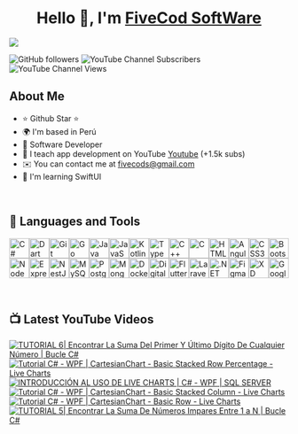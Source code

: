 # <div align="center">
  <h1 align="center">Hello 👋, I'm <a href="https://aristi.dev">FiveCod SoftWare</a></h1>
  </div>

<img src="https://res.cloudinary.com/dr6s3wg8d/image/upload/v1706106974/FiveCod%20SoftWare/img-welcome_xifuka.png">

![GitHub followers](https://img.shields.io/github/followers/FiveCodSoftWare)
![YouTube Channel Subscribers](https://img.shields.io/youtube/channel/subscribers/UCfGzDFVjHpZN4lqm5VA2Y_g)
![YouTube Channel Views](https://img.shields.io/youtube/channel/views/UCfGzDFVjHpZN4lqm5VA2Y_g)

## About Me

- ⭐ Github Star ⭐
- 🌍  I'm based in Perú
- 📲  Software Developer
- 🎥 I teach app development on YouTube [Youtube](https://youtube.com/@FiveCodSoftWare) (+1.5k subs)
- ✉️ You can contact me at [fivecods@gmail.com](mailto:fivecods@gmail.com)
- 🧠 I'm learning SwiftUI
<br>

## 🧰 Languages and Tools
<p align="left">
<a href="https://docs.microsoft.com/en-us/dotnet/csharp/" target="_blank" rel="noreferrer"><img src="https://raw.githubusercontent.com/danielcranney/readme-generator/main/public/icons/skills/csharp-colored.svg" width="36" height="36" alt="C#" /></a><a href="https://dart.dev/" target="_blank" rel="noreferrer"><img src="https://raw.githubusercontent.com/danielcranney/readme-generator/main/public/icons/skills/dart-colored.svg" width="36" height="36" alt="Dart" /></a><a href="https://git-scm.com/" target="_blank" rel="noreferrer"><img src="https://raw.githubusercontent.com/danielcranney/readme-generator/main/public/icons/skills/git-colored.svg" width="36" height="36" alt="Git" /></a><a href="https://go.dev/doc/" target="_blank" rel="noreferrer"><img src="https://raw.githubusercontent.com/danielcranney/readme-generator/main/public/icons/skills/go-colored.svg" width="36" height="36" alt="Go" /></a><a href="https://www.oracle.com/java/" target="_blank" rel="noreferrer"><img src="https://raw.githubusercontent.com/danielcranney/readme-generator/main/public/icons/skills/java-colored.svg" width="36" height="36" alt="Java" /></a><a href="https://developer.mozilla.org/en-US/docs/Web/JavaScript" target="_blank" rel="noreferrer"><img src="https://raw.githubusercontent.com/danielcranney/readme-generator/main/public/icons/skills/javascript-colored.svg" width="36" height="36" alt="JavaScript" /></a><a href="https://kotlinlang.org/" target="_blank" rel="noreferrer"><img src="https://raw.githubusercontent.com/danielcranney/readme-generator/main/public/icons/skills/kotlin-colored.svg" width="36" height="36" alt="Kotlin" /></a><a href="https://www.typescriptlang.org/" target="_blank" rel="noreferrer"><img src="https://raw.githubusercontent.com/danielcranney/readme-generator/main/public/icons/skills/typescript-colored.svg" width="36" height="36" alt="TypeScript" /></a><a href="https://docs.microsoft.com/en-us/cpp/?view=msvc-170" target="_blank" rel="noreferrer"><img src="https://raw.githubusercontent.com/danielcranney/readme-generator/main/public/icons/skills/cplusplus-colored.svg" width="36" height="36" alt="C++" /></a><a href="https://docs.microsoft.com/en-us/cpp/?view=msvc-170" target="_blank" rel="noreferrer"><img src="https://raw.githubusercontent.com/danielcranney/readme-generator/main/public/icons/skills/c-colored.svg" width="36" height="36" alt="C" /></a><a href="https://developer.mozilla.org/en-US/docs/Glossary/HTML5" target="_blank" rel="noreferrer"><img src="https://raw.githubusercontent.com/danielcranney/readme-generator/main/public/icons/skills/html5-colored.svg" width="36" height="36" alt="HTML5" /></a><a href="https://angular.io/" target="_blank" rel="noreferrer"><img src="https://raw.githubusercontent.com/danielcranney/readme-generator/main/public/icons/skills/angularjs-colored.svg" width="36" height="36" alt="Angular" /></a><a href="https://www.w3.org/TR/CSS/#css" target="_blank" rel="noreferrer"><img src="https://raw.githubusercontent.com/danielcranney/readme-generator/main/public/icons/skills/css3-colored.svg" width="36" height="36" alt="CSS3" /></a><a href="https://getbootstrap.com/" target="_blank" rel="noreferrer"><img src="https://raw.githubusercontent.com/danielcranney/readme-generator/main/public/icons/skills/bootstrap-colored.svg" width="36" height="36" alt="Bootstrap" /></a><a href="https://nodejs.org/en/" target="_blank" rel="noreferrer"><img src="https://raw.githubusercontent.com/danielcranney/readme-generator/main/public/icons/skills/nodejs-colored.svg" width="36" height="36" alt="NodeJS" /></a><a href="https://expressjs.com/" target="_blank" rel="noreferrer"><img src="https://raw.githubusercontent.com/danielcranney/readme-generator/main/public/icons/skills/express-colored.svg" width="36" height="36" alt="Express" /></a><a href="https://docs.nestjs.com/" target="_blank" rel="noreferrer"><img src="https://raw.githubusercontent.com/danielcranney/readme-generator/main/public/icons/skills/nestjs-colored.svg" width="36" height="36" alt="NestJS" /></a><a href="https://www.mysql.com/" target="_blank" rel="noreferrer"><img src="https://raw.githubusercontent.com/danielcranney/readme-generator/main/public/icons/skills/mysql-colored.svg" width="36" height="36" alt="MySQL" /></a><a href="https://www.postgresql.org/" target="_blank" rel="noreferrer"><img src="https://raw.githubusercontent.com/danielcranney/readme-generator/main/public/icons/skills/postgresql-colored.svg" width="36" height="36" alt="PostgreSQL" /></a><a href="https://www.mongodb.com/" target="_blank" rel="noreferrer"><img src="https://raw.githubusercontent.com/danielcranney/readme-generator/main/public/icons/skills/mongodb-colored.svg" width="36" height="36" alt="MongoDB" /></a><a href="https://www.docker.com/" target="_blank" rel="noreferrer"><img src="https://raw.githubusercontent.com/danielcranney/readme-generator/main/public/icons/skills/docker-colored.svg" width="36" height="36" alt="Docker" /></a><a href="https://www.digitalocean.com" target="_blank" rel="noreferrer"><img src="https://raw.githubusercontent.com/danielcranney/readme-generator/main/public/icons/skills/digitalocean-colored.svg" width="36" height="36" alt="Digital Ocean" /></a><a href="https://flutter.dev/" target="_blank" rel="noreferrer"><img src="https://raw.githubusercontent.com/danielcranney/readme-generator/main/public/icons/skills/flutter-colored.svg" width="36" height="36" alt="Flutter" /></a><a href="https://laravel.com/" target="_blank" rel="noreferrer"><img src="https://raw.githubusercontent.com/danielcranney/readme-generator/main/public/icons/skills/laravel-colored.svg" width="36" height="36" alt="Laravel" /></a><a href="https://dotnet.microsoft.com/en-us/" target="_blank" rel="noreferrer"><img src="https://raw.githubusercontent.com/danielcranney/readme-generator/main/public/icons/skills/dot-net-colored.svg" width="36" height="36" alt=".NET" /></a><a href="https://www.figma.com/" target="_blank" rel="noreferrer"><img src="https://raw.githubusercontent.com/danielcranney/readme-generator/main/public/icons/skills/figma-colored.svg" width="36" height="36" alt="Figma" /></a><a href="https://www.adobe.com/uk/products/xd.html" target="_blank" rel="noreferrer"><img src="https://raw.githubusercontent.com/danielcranney/readme-generator/main/public/icons/skills/xd-colored.svg" width="36" height="36" alt="XD" /></a><a href="https://cloud.google.com/" target="_blank" rel="noreferrer"><img src="https://raw.githubusercontent.com/danielcranney/readme-generator/main/public/icons/skills/googlecloud-colored.svg" width="36" height="36" alt="Google Cloud" /></a>
</p>
<br>

<!-- 
## ⚙️ &nbsp;GitHub Analytics
### <b>My GitHub Stats</b>

<a href="http://www.github.com/FiveCodSoftWare"><img src="https://github-readme-stats.vercel.app/api?username=FiveCodSoftWare&show_icons=true&hide=&count_private=true&title_color=6366f1&text_color=ffffff&icon_color=6366f1&bg_color=000000&hide_border=true&show_icons=true" alt="FiveCodSoftWare's GitHub stats" /></a>

<a href="http://www.github.com/FiveCodSoftWare"><img src="https://github-readme-streak-stats.herokuapp.com/?user=FiveCodSoftWare&stroke=ffffff&background=000000&ring=6366f1&fire=6366f1&currStreakNum=ffffff&currStreakLabel=6366f1&sideNums=ffffff&sideLabels=ffffff&dates=ffffff&hide_border=true" /></a>

<a href="https://github.com/FiveCodSoftWare" align="left"><img src="https://github-readme-stats.vercel.app/api/top-langs/?username=FiveCodSoftWare&langs_count=10&title_color=6366f1&text_color=ffffff&icon_color=6366f1&bg_color=000000&hide_border=true&locale=en&custom_title=Top%20%Languages" alt="Top Languages" /></a>

### <b>Top Repositories</b>
<div width="100%" align="center"><a href="https://github.com/FiveCodSoftWare/FiveCodMaterialDesign" align="left"><img align="left" width="45%" src="https://github-readme-stats.vercel.app/api/pin/?username=FiveCodSoftWare&repo=FiveCodMaterialDesign&title_color=6366f1&text_color=ffffff&icon_color=6366f1&bg_color=000000&hide_border=true&locale=en" /></a><a href="https://github.com/FiveCodSoftWare/appgallobet" align="right"><img align="right" width="45%" src="https://github-readme-stats.vercel.app/api/pin/?username=FiveCodSoftWare&repo=appgallobet&title_color=6366f1&text_color=ffffff&icon_color=6366f1&bg_color=000000&hide_border=true&locale=en" /></a></div><br /><br /><br /><br /><br /><br /><br />
-->


## 📺 Latest YouTube Videos
<!-- BEGIN YOUTUBE-CARDS -->
[![TUTORIAL 6| Encontrar La Suma Del Primer Y Último Dígito De Cualquier Número | Bucle C#](https://ytcards.demolab.com/?id=jtz4YHICJJI&title=TUTORIAL+6%7C+Encontrar+La+Suma+Del+Primer+Y+%C3%9Altimo+D%C3%ADgito+De+Cualquier+N%C3%BAmero+%7C+Bucle+C%23&lang=en&timestamp=1693538108&background_color=%230d1117&title_color=%23ffffff&stats_color=%23dedede&max_title_lines=1&width=250&border_radius=5 "TUTORIAL 6| Encontrar La Suma Del Primer Y Último Dígito De Cualquier Número | Bucle C#")](https://www.youtube.com/watch?v=jtz4YHICJJI)
[![Tutorial C# - WPF | CartesianChart - Basic Stacked Row Percentage - Live Charts](https://ytcards.demolab.com/?id=hx9zQ9ltSqo&title=Tutorial+C%23+-+WPF+%7C+CartesianChart+-+Basic+Stacked+Row+Percentage+-+Live+Charts&lang=en&timestamp=1678372211&background_color=%230d1117&title_color=%23ffffff&stats_color=%23dedede&max_title_lines=1&width=250&border_radius=5 "Tutorial C# - WPF | CartesianChart - Basic Stacked Row Percentage - Live Charts")](https://www.youtube.com/watch?v=hx9zQ9ltSqo)
[![INTRODUCCIÓN AL USO DE LIVE CHARTS | C# - WPF | SQL SERVER](https://ytcards.demolab.com/?id=w7730WH-_H8&title=INTRODUCCI%C3%93N+AL+USO+DE+LIVE+CHARTS+%7C+C%23+-+WPF+%7C+SQL+SERVER&lang=en&timestamp=1678203008&background_color=%230d1117&title_color=%23ffffff&stats_color=%23dedede&max_title_lines=1&width=250&border_radius=5 "INTRODUCCIÓN AL USO DE LIVE CHARTS | C# - WPF | SQL SERVER")](https://www.youtube.com/watch?v=w7730WH-_H8)
[![Tutorial C# - WPF | CartesianChart  - Basic Stacked Column -  Live Charts](https://ytcards.demolab.com/?id=Yb594M-zShY&title=Tutorial+C%23+-+WPF+%7C+CartesianChart++-+Basic+Stacked+Column+-++Live+Charts&lang=en&timestamp=1677684611&background_color=%230d1117&title_color=%23ffffff&stats_color=%23dedede&max_title_lines=1&width=250&border_radius=5 "Tutorial C# - WPF | CartesianChart  - Basic Stacked Column -  Live Charts")](https://www.youtube.com/watch?v=Yb594M-zShY)
[![Tutorial C# - WPF | CartesianChart - Basic Row - Live Charts](https://ytcards.demolab.com/?id=gGHNDJ3EhJo&title=Tutorial+C%23+-+WPF+%7C+CartesianChart+-+Basic+Row+-+Live+Charts&lang=en&timestamp=1675607411&background_color=%230d1117&title_color=%23ffffff&stats_color=%23dedede&max_title_lines=1&width=250&border_radius=5 "Tutorial C# - WPF | CartesianChart - Basic Row - Live Charts")](https://www.youtube.com/watch?v=gGHNDJ3EhJo)
[![TUTORIAL 5|  Encontrar La Suma De Números Impares Entre 1 a N |  Bucle C#](https://ytcards.demolab.com/?id=t04z-gx5YL8&title=TUTORIAL+5%7C++Encontrar+La+Suma+De+N%C3%BAmeros+Impares+Entre+1+a+N+%7C++Bucle+C%23&lang=en&timestamp=1675434609&background_color=%230d1117&title_color=%23ffffff&stats_color=%23dedede&max_title_lines=1&width=250&border_radius=5 "TUTORIAL 5|  Encontrar La Suma De Números Impares Entre 1 a N |  Bucle C#")](https://www.youtube.com/watch?v=t04z-gx5YL8)
<!-- END YOUTUBE-CARDS -->
